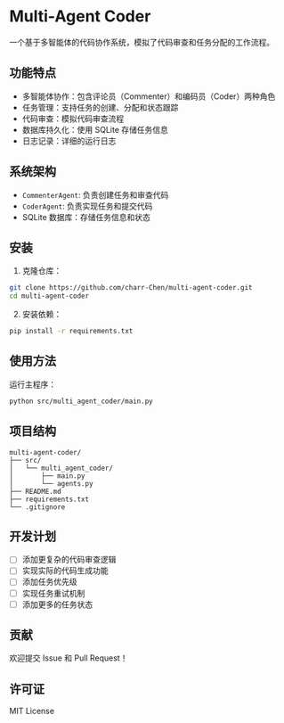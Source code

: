 # Multi-Agent Coder

一个基于多智能体的代码协作系统，模拟了代码审查和任务分配的工作流程。

## 功能特点

- 多智能体协作：包含评论员（Commenter）和编码员（Coder）两种角色
- 任务管理：支持任务的创建、分配和状态跟踪
- 代码审查：模拟代码审查流程
- 数据库持久化：使用 SQLite 存储任务信息
- 日志记录：详细的运行日志

## 系统架构

- `CommenterAgent`: 负责创建任务和审查代码
- `CoderAgent`: 负责实现任务和提交代码
- SQLite 数据库：存储任务信息和状态

## 安装

1. 克隆仓库：
```bash
git clone https://github.com/charr-Chen/multi-agent-coder.git
cd multi-agent-coder
```

2. 安装依赖：
```bash
pip install -r requirements.txt
```

## 使用方法

运行主程序：
```bash
python src/multi_agent_coder/main.py
```

## 项目结构

```
multi-agent-coder/
├── src/
│   └── multi_agent_coder/
│       ├── main.py
│       └── agents.py
├── README.md
├── requirements.txt
└── .gitignore
```

## 开发计划

- [ ] 添加更复杂的代码审查逻辑
- [ ] 实现实际的代码生成功能
- [ ] 添加任务优先级
- [ ] 实现任务重试机制
- [ ] 添加更多的任务状态

## 贡献

欢迎提交 Issue 和 Pull Request！

## 许可证

MIT License 